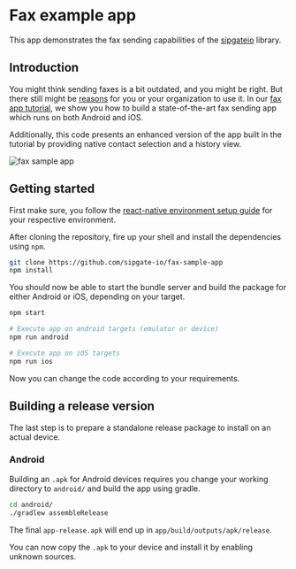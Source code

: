 # Fax example app

This app demonstrates the fax sending capabilities of the [sipgateio](https://github.com/sipgate-io/sipgateio-node) library.

## Introduction

You might think sending faxes is a bit outdated, and you might be right. But there still might be [reasons](https://faxauthority.com/why-is-faxing-still-used/) for you or your organization to use it. In our [fax app tutorial](https://www.sipgate.io/blog/fax-app), we show you how to build a state-of-the-art fax sending app which runs on both Android and iOS.

Additionally, this code presents an enhanced version of the app built in the tutorial by providing native contact selection and a history view.

![fax sample app](https://www.sipgate.io/wp-content/uploads/io_fax_app_blog_preview_mockup.png)

## Getting started

First make sure, you follow the [react-native environment setup guide](https://reactnative.dev/docs/environment-setup) for your respective environment.

After cloning the repository, fire up your shell and install the dependencies using `npm`.

```sh
git clone https://github.com/sipgate-io/fax-sample-app
npm install
```

You should now be able to start the bundle server and build the package for either Android or iOS, depending on your target.

```sh
npm start

# Execute app on android targets (emulator or device)
npm run android

# Execute app on iOS targets
npm run ios
```

Now you can change the code according to your requirements.

## Building a release version

The last step is to prepare a standalone release package to install on an actual device.

### Android

Building an `.apk` for Android devices requires you change your working directory to `android/` and build the app using gradle.

```sh
cd android/
./gradlew assembleRelease
```

The final `app-release.apk` will end up in `app/build/outputs/apk/release`.

You can now copy the `.apk` to your device and install it by enabling unknown sources.
